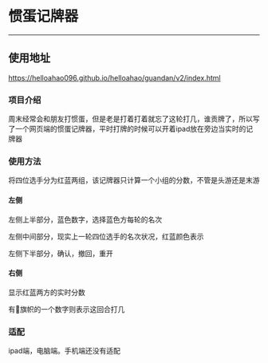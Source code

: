 # 惯蛋记牌器

---------------------------------

## 使用地址
https://helloahao096.github.io/helloahao/guandan/v2/index.html

### 项目介绍

周末经常会和朋友打惯蛋，但是老是打着打着就忘了这轮打几，谁贡牌了，所以写了一个网页端的惯蛋记牌器，平时打牌的时候可以开着ipad放在旁边当实时的记牌器


### 使用方法

将四位选手分为红蓝两组，该记牌器只计算一个小组的分数，不管是头游还是末游

#### 左侧
左侧上半部分，蓝色数字，选择蓝色方每轮的名次

左侧中间部分，现实上一轮四位选手的名次状况，红蓝颜色表示

左侧下半部分，确认，撤回，重开

#### 右侧

显示红蓝两方的实时分数

有🚩旗帜的一个数字则表示这回合打几


### 适配

ipad端，电脑端。手机端还没有适配

